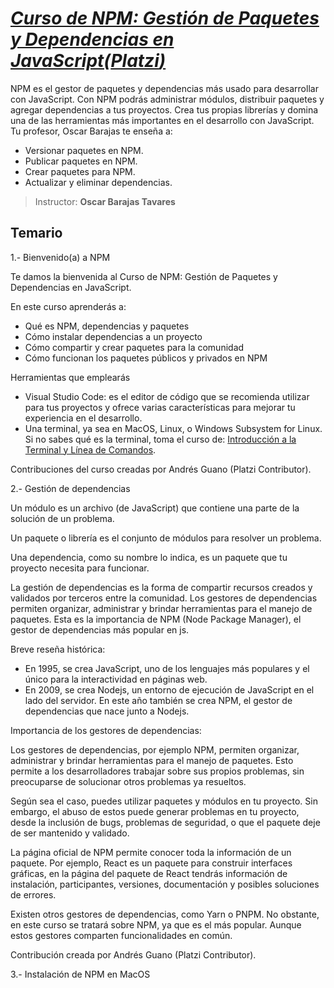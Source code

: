 # [*Curso de NPM: Gestión de Paquetes y Dependencias en JavaScript(**Platzi**)*](https://platzi.com/cursos/npm/)

NPM es el gestor de paquetes y dependencias más usado para desarrollar con JavaScript. Con NPM podrás administrar módulos, distribuir paquetes y agregar dependencias a tus proyectos. Crea tus propias librerías y domina una de las herramientas más importantes en el desarrollo con JavaScript. Tu profesor, Oscar Barajas te enseña a:

* Versionar paquetes en NPM.
* Publicar paquetes en NPM.
* Crear paquetes para NPM.
* Actualizar y eliminar dependencias.

> Instructor: **Oscar Barajas Tavares**

## Temario

1.- Bienvenido(a) a NPM

Te damos la bienvenida al Curso de NPM: Gestión de Paquetes y Dependencias en JavaScript.

En este curso aprenderás a:

* Qué es NPM, dependencias y paquetes
* Cómo instalar dependencias a un proyecto
* Cómo compartir y crear paquetes para la comunidad
* Cómo funcionan los paquetes públicos y privados en NPM

Herramientas que emplearás

* Visual Studio Code: es el editor de código que se recomienda utilizar para tus proyectos y ofrece varias características para mejorar tu experiencia en el desarrollo.
* Una terminal, ya sea en MacOS, Linux, o Windows Subsystem for Linux. Si no sabes qué es la terminal, toma el curso de: [Introducción a la Terminal y Línea de Comandos](https://platzi.com/cursos/terminal/).

Contribuciones del curso creadas por Andrés Guano (Platzi Contributor).

2.- Gestión de dependencias

Un módulo es un archivo (de JavaScript) que contiene una parte de la solución de un problema.

Un paquete o librería es el conjunto de módulos para resolver un problema.

Una dependencia, como su nombre lo indica, es un paquete que tu proyecto necesita para funcionar.

La gestión de dependencias es la forma de compartir recursos creados y validados por terceros entre la comunidad. Los gestores de dependencias permiten organizar, administrar y brindar herramientas para el manejo de paquetes. Esta es la importancia de NPM (Node Package Manager), el gestor de dependencias más popular en js.

Breve reseña histórica:

* En 1995, se crea JavaScript, uno de los lenguajes más populares y el único para la interactividad en páginas web.
* En 2009, se crea Nodejs, un entorno de ejecución de JavaScript en el lado del servidor. En este año también se crea NPM, el gestor de dependencias que nace junto a Nodejs.

Importancia de los gestores de dependencias:

Los gestores de dependencias, por ejemplo NPM, permiten organizar, administrar y brindar herramientas para el manejo de paquetes. Esto permite a los desarrolladores trabajar sobre sus propios problemas, sin preocuparse de solucionar otros problemas ya resueltos.

Según sea el caso, puedes utilizar paquetes y módulos en tu proyecto. Sin embargo, el abuso de estos puede generar problemas en tu proyecto, desde la inclusión de bugs, problemas de seguridad, o que el paquete deje de ser mantenido y validado.

La página oficial de NPM permite conocer toda la información de un paquete. Por ejemplo, React es un paquete para construir interfaces gráficas, en la página del paquete de React tendrás información de instalación, participantes, versiones, documentación y posibles soluciones de errores.

Existen otros gestores de dependencias, como Yarn o PNPM. No obstante, en este curso se tratará sobre NPM, ya que es el más popular. Aunque estos gestores comparten funcionalidades en común.

Contribución creada por Andrés Guano (Platzi Contributor).

3.- Instalación de NPM en MacOS
